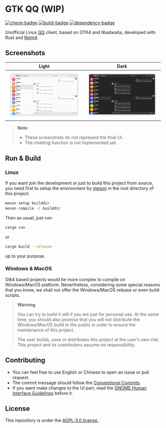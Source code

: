 # GTK QQ (WIP)

[![check-badge]][check-link]
[![build-badge]][build-link]
[![dependency-badge]][dependency-link]

[check-badge]: https://github.com/lomirus/gtk-qq/workflows/check/badge.svg
[check-link]: https://github.com/lomirus/gtk-qq/actions/workflows/check.yaml
[build-badge]: https://github.com/lomirus/gtk-qq/workflows/build/badge.svg
[build-link]: https://github.com/lomirus/gtk-qq/actions/workflows/build.yaml
[dependency-badge]: https://deps.rs/repo/github/lomirus/gtk-qq/status.svg
[dependency-link]: https://deps.rs/repo/github/lomirus/gtk-qq

Unofficial Linux [QQ](https://im.qq.com/) client, based on GTK4 and libadwaita, developed with Rust and [Relm4](https://relm4.org/).

## Screenshots

| Light                                      | Dark                                     |
| ------------------------------------------ | ---------------------------------------- |
| ![Light Mode Screenshot](./docs/light.png) | ![Dark Mode Screenshot](./docs/dark.png) |

> **Note**
> - These screenshots do not represent the final UI.
> - The chatting function is not implemented yet.

## Run & Build

### Linux

If you want join the development or just to build this project from source, you need first to setup the environment by [meson](https://mesonbuild.com/Quick-guide.html) in the root directory of this project:

```bash
meson setup builddir
meson compile -C builddir
```

Then as usual, just run:

```bash
cargo run
```

or

```bash
cargo build --release
```

up to your purpose.

### Windows & MacOS

Gtk4 based projects would be more complex to compile on Windows/MacOS platform. Nevertheless, considering some special reasons that you know, we shall not offer the Windows/MacOS release or even build scripts. 

> **Warning**
> 
> You can try to build it still if you are just for personal use. At the same time, you should also promise that you will not distribute the Windows/MacOS build to the public in order to ensure the maintenance of this project.
>
> The user builds, uses or distributes this project at the user's own risk. This project and its contributors assume no responsibility.

## Contributing

- You can feel free to use English or Chinese to open an issue or pull request.
- The commit message should follow the [Conventional Commits](https://www.conventionalcommits.org/en/v1.0.0/).
- If you want make changes to the UI part, read the [GNOME Human Interface Guidelines](https://developer.gnome.org/hig/index.html) before it.

## License

This repository is under the [AGPL-3.0 license ](https://github.com/lomirus/gtk-qq/blob/main/LICENSE).
